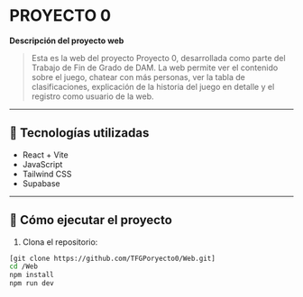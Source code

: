 # PROYECTO 0

**Descripción del proyecto web**
> Esta es la web del proyecto Proyecto 0, desarrollada como parte del Trabajo de Fin de Grado de DAM. La web permite ver el contenido sobre el juego, chatear con más personas, ver la tabla de clasificaciones, explicación de la historia del juego en detalle y el registro como usuario de la web.

---

## 🧠 Tecnologías utilizadas

- React + Vite
- JavaScript
- Tailwind CSS
- Supabase 

---

## 🚀 Cómo ejecutar el proyecto

1. Clona el repositorio:
```bash
[git clone https://github.com/TFGPoryecto0/Web.git]
cd /Web
npm install
npm run dev


